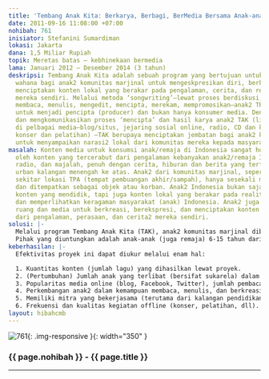 ```yaml
---
title: 'Tembang Anak Kita: Berkarya, Berbagi, BerMedia Bersama Anak-anak TPA'
date: 2011-09-16 11:08:00 +07:00
nohibah: 761
inisiator: Stefanini Sumardiman
lokasi: Jakarta
dana: 1,5 Miliar Rupiah
topik: Meretas batas – kebhinekaan bermedia
lama: Januari 2012 – Desember 2014 (3 tahun)
deskripsi: Tembang Anak Kita adalah sebuah program yang bertujuan untuk menyediakan
  wahana bagi anak2 komunitas marjinal untuk mengeskpresikan diri, berkreasi, dan
  menciptakan konten lokal yang berakar pada pengalaman, cerita, dan realita kehidupan
  mereka sendiri. Melalui metoda ‘songwriting’—lewat proses berdiskusi, bercerita,
  membaca, menulis, mengedit, mencipta, merekam, mempromosikan—anak2 TPA berkesempatan
  untuk menjadi pencipta (producer) dan bukan hanya konsumer media. Dengan membagikan
  dan mengkomunikasikan proses ‘mencipta’ dan hasil karya anak2 TAK (lirik dan musik)
  di pelbagai media—blog/situs, jejaring sosial online, radio, CD dan kegiatan2 offline
  konser dan pelatihan) —TAK berupaya menciptakan jembatan bagi anak2 komunitas marjinal
  untuk menyampaikan narasi2 lokal dari komunitas mereka kepada masyarakat luas.
masalah: Konten media untuk konsumsi anak/remaja di Indonesia sangat homogen dan didominasi
  oleh konten yang tercerabut dari pengalaman kebanyakan anak2/remaja Indonesia. TV,
  radio, dan majalah, penuh dengan cerita, hiburan dan berita yang terfokus pada masyarakat
  urban kalangan menengah ke atas. Anak2 dari komunitas marjinal, seperti anak2 di
  sekitar lokasi TPA (tempat pembuangan akhir/sampah), hanya sesekali muncul di media,
  dan ditempatkan sebagai objek atau korban. Anak2 Indonesia bukan saja membutuhkan
  konten yang mendidik, tapi juga konten lokal yang berakar pada realitas hidup mereka
  dan memperlihatkan keragaman masyarakat (anak) Indonesia. Anak2 juga membutuhkan
  ruang dan media untuk berkreasi, berekspresi, dan menciptakan konten yang muncul
  dari pengalaman, perasaan, dan cerita2 mereka sendiri.
solusi: |-
  Melalui program Tembang Anak Kita (TAK), anak2 komunitas marjinal diberi ruang, kesempatan, dan media untuk menciptakan konten—cerita/lirik dan musik—yang menggambarkan perasaan/cerita/pengalaman serta realitas hidup mereka dan berbagi dengan anak2 Indonesia lainnya. Meminjam metode TheSongCatcher.com (karya James O’Halloran), program ini menggunakan ‘songwriting’ sebagai wahana bagi anak2 untuk melatih imajinasi, mengembangkan kemampuan berkomunikasi, sekaligus melatih kemampuan membaca, berbahasa, dan menulis. ‘Songwriting’ juga menjadi alat bagi anak2 untuk berbagi mimpi dan cita-cita dan menggali budaya lokal dari komunitas mereka berada. Rekaman proses serta hasil program akan dibagikan/dikomunikasikan dalam bentuk tekstual, visual, dan audial, di media online (blog, Facebook dan Twitter) secara rutin. TAK juga akan menyiarkan cerita2 dan musik/lagu karya anak2 lewat Radio online. Hasil karya anak-anak  TAK akan diproduksi dalam bentuk CD (2-3 CD dalam setahun) dan ditampilkan lewat konser tahunan yang terbuka untuk publik.
  Pihak yang diuntungkan adalah anak-anak (juga remaja) 6-15 tahun dari komunitas TPA (tempat pembuangan akhir/sampah) di kota2 besar. Proyek pilot tahun 1: TPA Bantar Gebang & Ciliwung, Jakarta. Tahun 2-3 meluas ke TPA-TPA di kota2 lain Bandung, Surabaya, Yogyakarta, Bali, Aceh, Medan (10 TPA).
keberhasilan: |-
  Efektivitas proyek ini dapat diukur melalui enam hal:

  1. Kuantitas konten (jumlah lagu) yang dihasilkan lewat proyek.
  2. (Pertumbuhan) Jumlah anak yang terlibat (bersifat sukarela) dalam proyek.
  3. Popularitas media online (blog, Facebook, Twitter), jumlah pembaca/follower, sebaran lokasi pembaca, dan respon pembaca/follower yang dapat diukur melalui pelbagai situs/aplikasi (mis. Google Analytics).
  4. Perkembangan anak2 dalam kemampuan membaca, menulis, dan berkreasi (diukur secara kualitatif).
  5. Memiliki mitra yang bekerjasama (terutama dari kalangan pendidikan dan media) untuk mereplikasi “TheSongCatcher” model.
  6. Frekuensi dan kualitas kegiatan offline (konser, pelatihan, dll).
layout: hibahcmb
---
```


![761](/static/img/hibahcmb/761.png){: .img-responsive }{: width="350" }

### {{ page.nohibah }} - {{ page.title }}

---
